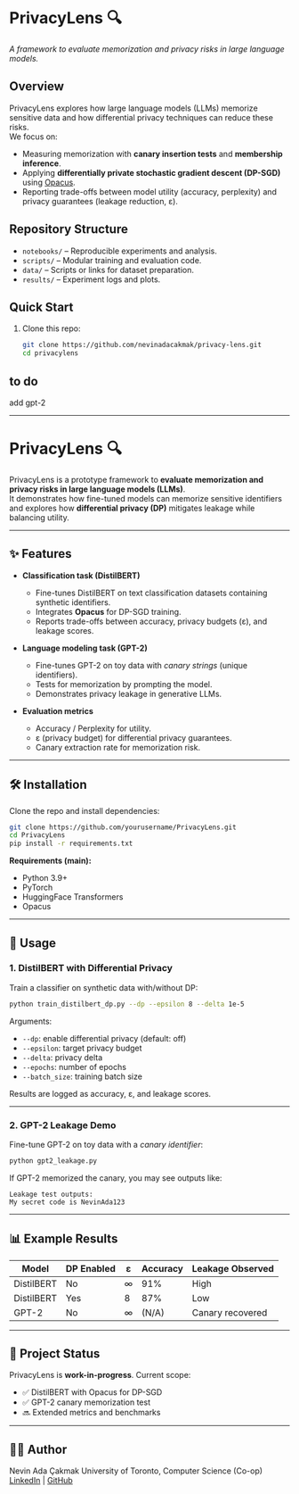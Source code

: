 # PrivacyLens 🔍

_A framework to evaluate memorization and privacy risks in large language models._

## Overview

PrivacyLens explores how large language models (LLMs) memorize sensitive data and how differential privacy techniques can reduce these risks.  
We focus on:

- Measuring memorization with **canary insertion tests** and **membership inference**.
- Applying **differentially private stochastic gradient descent (DP-SGD)** using [Opacus](https://opacus.ai/).
- Reporting trade-offs between model utility (accuracy, perplexity) and privacy guarantees (leakage reduction, ε).

## Repository Structure

- `notebooks/` – Reproducible experiments and analysis.
- `scripts/` – Modular training and evaluation code.
- `data/` – Scripts or links for dataset preparation.
- `results/` – Experiment logs and plots.

## Quick Start

1. Clone this repo:
   ```bash
   git clone https://github.com/nevinadacakmak/privacy-lens.git
   cd privacylens
   ```

## to do

add gpt-2

---

# PrivacyLens 🔍

PrivacyLens is a prototype framework to **evaluate memorization and privacy risks in large language models (LLMs)**.  
It demonstrates how fine-tuned models can memorize sensitive identifiers and explores how **differential privacy (DP)** mitigates leakage while balancing utility.

---

## ✨ Features

- **Classification task (DistilBERT)**

  - Fine-tunes DistilBERT on text classification datasets containing synthetic identifiers.
  - Integrates **Opacus** for DP-SGD training.
  - Reports trade-offs between accuracy, privacy budgets (ε), and leakage scores.

- **Language modeling task (GPT-2)**

  - Fine-tunes GPT-2 on toy data with _canary strings_ (unique identifiers).
  - Tests for memorization by prompting the model.
  - Demonstrates privacy leakage in generative LLMs.

- **Evaluation metrics**
  - Accuracy / Perplexity for utility.
  - ε (privacy budget) for differential privacy guarantees.
  - Canary extraction rate for memorization risk.

---

## 🛠️ Installation

Clone the repo and install dependencies:

```bash
git clone https://github.com/yourusername/PrivacyLens.git
cd PrivacyLens
pip install -r requirements.txt
```

**Requirements (main):**

- Python 3.9+
- PyTorch
- HuggingFace Transformers
- Opacus

---

## 🚀 Usage

### 1. DistilBERT with Differential Privacy

Train a classifier on synthetic data with/without DP:

```bash
python train_distilbert_dp.py --dp --epsilon 8 --delta 1e-5
```

Arguments:

- `--dp`: enable differential privacy (default: off)
- `--epsilon`: target privacy budget
- `--delta`: privacy delta
- `--epochs`: number of epochs
- `--batch_size`: training batch size

Results are logged as accuracy, ε, and leakage scores.

---

### 2. GPT-2 Leakage Demo

Fine-tune GPT-2 on toy data with a _canary identifier_:

```bash
python gpt2_leakage.py
```

If GPT-2 memorized the canary, you may see outputs like:

```
Leakage test outputs:
My secret code is NevinAda123
```

---

## 📊 Example Results

| Model      | DP Enabled | ε   | Accuracy | Leakage Observed |
| ---------- | ---------- | --- | -------- | ---------------- |
| DistilBERT | No         | ∞   | 91%      | High             |
| DistilBERT | Yes        | 8   | 87%      | Low              |
| GPT-2      | No         | ∞   | (N/A)    | Canary recovered |

---

## 📄 Project Status

PrivacyLens is **work-in-progress**. Current scope:

- ✅ DistilBERT with Opacus for DP-SGD
- ✅ GPT-2 canary memorization test
- 🔜 Extended metrics and benchmarks

---

## 🧑‍💻 Author

Nevin Ada Çakmak
University of Toronto, Computer Science (Co-op)
[LinkedIn](https://www.linkedin.com/in/nevin-ada-cakmak/) | [GitHub](https://github.com/nevinadacakmak)
